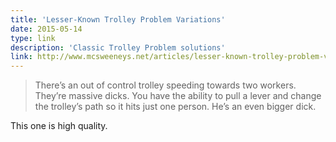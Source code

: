 ```yaml
---
title: 'Lesser-Known Trolley Problem Variations'
date: 2015-05-14
type: link
description: 'Classic Trolley Problem solutions'
link: http://www.mcsweeneys.net/articles/lesser-known-trolley-problem-variations
---
```

>There’s an out of control trolley speeding towards two workers. They’re massive dicks. You have the ability to pull a lever and change the trolley’s path so it hits just one person. He’s an even bigger dick.

This one is high quality.
